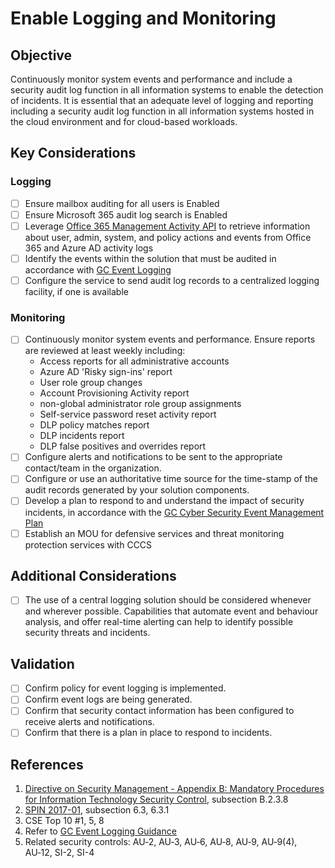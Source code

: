 # Enable Logging and Monitoring

## Objective

Continuously monitor system events and performance and include a security audit log function in all information systems to enable the detection of incidents. It is essential that an adequate level of logging and reporting including a security audit log function in all information systems hosted in the cloud environment and for cloud-based workloads.

## Key Considerations

### Logging

* [ ] Ensure mailbox auditing for all users is Enabled
* [ ] Ensure Microsoft 365 audit log search is Enabled
* [ ] Leverage [Office 365 Management Activity API](https://docs.microsoft.com/en-us/office/office-365-management-api/office-365-management-activity-api-reference) to retrieve information about user, admin, system, and policy actions and events from Office 365 and Azure AD activity logs
* [ ] Identify the events within the solution that must be audited in accordance with [GC Event Logging](https://www.gcpedia.gc.ca/gcwiki/images/e/e3/GC_Event_Logging_Strategy.pdf)
* [ ] Configure the service to send audit log records to a centralized logging facility, if one is available

### Monitoring

* [ ] Continuously monitor system events and performance. Ensure reports are reviewed at least weekly including:
  * Access reports for all administrative accounts
  * Azure AD 'Risky sign-ins' report
  * User role group changes
  * Account Provisioning Activity report
  * non-global administrator role group assignments
  * Self-service password reset activity report
  * DLP policy matches report
  * DLP incidents report
  * DLP false positives and overrides report
* [ ] Configure alerts and notifications to be sent to the appropriate contact/team in the organization.
* [ ] Configure or use an authoritative time source for the time-stamp of the audit records generated by your solution components.
* [ ] Develop a plan to respond to and understand the impact of security incidents, in accordance with the [GC Cyber Security Event Management Plan](https://www.canada.ca/en/treasury-board-secretariat/services/access-information-privacy/security-identity-management/government-canada-cyber-security-event-management-plan.html)
* [ ] Establish an MOU for defensive services and threat monitoring protection services with CCCS

## Additional Considerations

* [ ] The use of a central logging solution should be considered whenever and wherever possible. Capabilities that automate event and behaviour analysis, and offer real-time alerting can help to identify possible security threats and incidents.

## Validation

* [ ] Confirm policy for event logging is implemented.
* [ ] Confirm event logs are being generated.
* [ ] Confirm that security contact information has been configured to receive alerts and notifications.
* [ ] Confirm that there is a plan in place to respond to incidents.

## References

1. [Directive on Security Management - Appendix B: Mandatory Procedures for Information Technology Security Control](https://www.tbs-sct.gc.ca/pol/doc-eng.aspx?id=32611&section=procedure&p=B), subsection B.2.3.8
2. [SPIN 2017-01](https://www.canada.ca/en/treasury-board-secretariat/services/access-information-privacy/security-identity-management/direction-secure-use-commercial-cloud-services-spin.html), subsection 6.3, 6.3.1
3. CSE Top 10 #1, 5, 8
4. Refer to [GC Event Logging Guidance](https://www.canada.ca/en/government/system/digital-government/online-security-privacy/event-logging-guidance.html)
5. Related security controls: AU‑2, AU‑3, AU‑6, AU‑8, AU‑9, AU‑9(4), AU‑12, SI-2, SI-4
